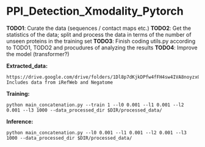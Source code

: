 # PPI_Detection_Xmodality_Pytorch
**TODO1**: Curate the data (sequences / contact maps etc.)
**TODO2**: Get the statistics of the data; split and process the data in terms of the number of unseen proteins in the training set
**TODO3**: Finish coding utils.py according to TODO1, TODO2 and procudures of analyzing the results
**TODO4**: Improve the model (transformer?)

**Extracted_data:**
```
https://drive.google.com/drive/folders/1Dl8p7dKjkDPfw4fFH4sw4IVA8noyzx0y
Includes data from iRefWeb and Negatome
```


**Training:**
```
python main_concatenation.py --train 1 --l0 0.001 --l1 0.001 --l2 0.001 --l3 1000 --data_processed_dir $DIR/processed_data/
```

**Inference:**
```
python main_concatenation.py --l0 0.001 --l1 0.001 --l2 0.001 --l3 1000 --data_processed_dir $DIR/processed_data/
```

